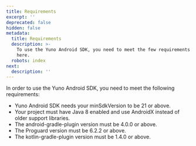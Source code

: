 ```yaml
---
title: Requirements
excerpt: ''
deprecated: false
hidden: false
metadata:
  title: Requirements
  description: >-
    To use the Yuno Android SDK, you need to meet the few requirements found
    here.
  robots: index
next:
  description: ''
---
```

In order to use the Yuno Android SDK, you need to meet the following requirements:

* Yuno Android SDK needs your minSdkVersion to be 21 or above.
* Your project must have Java 8 enabled and use AndroidX instead of older support libraries.
* The android-gradle-plugin version must be 4.0.0 or above.
* The Proguard version must be 6.2.2 or above.
* The kotlin-gradle-plugin version must be 1.4.0 or above.

